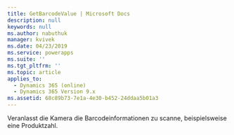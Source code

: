 ```yaml
---
title: GetBarcodeValue | Microsoft Docs
description: null
keywords: null
ms.author: nabuthuk
manager: kvivek
ms.date: 04/23/2019
ms.service: powerapps
ms.suite: ''
ms.tgt_pltfrm: ''
ms.topic: article
applies_to:
  - Dynamics 365 (online)
  - Dynamics 365 Version 9.x
ms.assetid: 68c89b73-7e1a-4e30-b452-24ddaa5b01a3
---
```


Veranlasst die Kamera die Barcodeinformationen zu scanne, beispielsweise eine Produktzahl.
